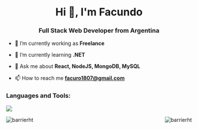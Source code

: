 <h1 align="center">Hi 👋, I'm Facundo</h1>
<h3 align="center">Full Stack Web Developer from Argentina</h3>

- 🔭 I’m currently working as **Freelance**

- 🌱 I’m currently learning **.NET**

- 💬 Ask me about **React, NodeJS, MongoDB, MySQL**

- 📫 How to reach me **facuro1807@gmail.com**


<h3 align="left">Languages and Tools:</h3>
<p align="left">
  <a href="https://skillicons.dev">
    <img src="https://skillicons.dev/icons?i=angular,react,html,css,bootstrap,tailwind,javascript,typescript,nodejs,expressjs,cpp,cs,mongodb,mysql,postgres,graphql,git" />
  </a>
</p>

<p><img align="left" src="https://github-readme-streak-stats.herokuapp.com/?user=barrierht&" alt="barrierht" />
    <img align="right" src="https://github-readme-stats.vercel.app/api/top-langs?username=barrierht&show_icons=true&locale=en&layout=compact" alt="barrierht" />
</p>
